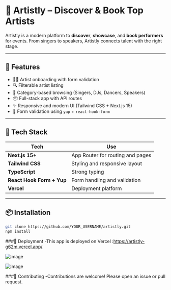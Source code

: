 # 🎤 Artistly – Discover & Book Top Artists

Artistly is a modern platform to **discover**, **showcase**, and **book performers** for events. From singers to speakers, Artistly connects talent with the right stage.


---

## 🚀 Features

- 🧑‍🎤 Artist onboarding with form validation
- 🔍 Filterable artist listing
- 📆 Category-based browsing (Singers, DJs, Dancers, Speakers)
- 📦 Full-stack app with API routes
- ✨ Responsive and modern UI (Tailwind CSS + Next.js 15)
- 🔐 Form validation using `yup` + `react-hook-form`

---

## 🧱 Tech Stack

| Tech             | Use                                      |
|------------------|-------------------------------------------|
| **Next.js 15+**   | App Router for routing and pages         |
| **Tailwind CSS** | Styling and responsive layout             |
| **TypeScript**   | Strong typing                             |
| **React Hook Form + Yup** | Form handling and validation    |
| **Vercel**        | Deployment platform                      |

---


## 📦 Installation

```bash
git clone https://github.com/YOUR_USERNAME/artistly.git
npm install
```
###🚀 Deployment
-This app is deployed on Vercel :https://artistly-g62m.vercel.app/


![image](https://github.com/user-attachments/assets/e8631470-4dd3-45f0-9e60-4c08b0c67e27)

![image](https://github.com/user-attachments/assets/14fd69fe-b58d-4706-b970-144e0e6d2d36)


###🤝 Contributing
-Contributions are welcome! Please open an issue or pull request.



